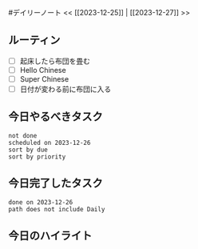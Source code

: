 #デイリーノート
<< [[2023-12-25]] | [[2023-12-27]] >>
## ルーティン
- [ ] 起床したら布団を畳む
- [ ] Hello Chinese
- [ ] Super Chinese
- [ ] 日付が変わる前に布団に入る
## 今日やるべきタスク
```tasks
not done
scheduled on 2023-12-26
sort by due
sort by priority
```
## 今日完了したタスク
```tasks
done on 2023-12-26
path does not include Daily
```
## 今日のハイライト
